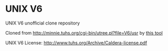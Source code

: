 # UNIX V6

UNIX V6 unofficial clone repository

Cloned from http://minnie.tuhs.org/cgi-bin/utree.pl?file=V6/usr by [this tool](https://gist.github.com/mutsune/a49a8daa6634d63ccabc92c4f3ac4953)

UNIX V6 License: http://www.tuhs.org/Archive/Caldera-license.pdf

